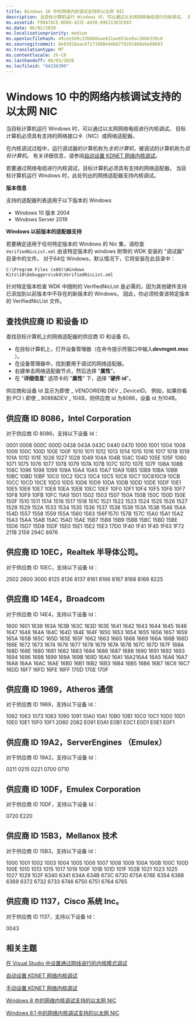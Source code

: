 ```yaml
---
title: Windows 10 中的网络内核调试支持的以太网 NIC
description: 当目标计算机运行 Windows 时，可以通过以太网网络电缆进行内核调试。 目标计算机必须具有支持的网络接口卡（NIC）或网络适配器。
ms.assetid: F98A7ACE-DD04-423C-A438-89E21363C693
ms.date: 06/01/2020
ms.localizationpriority: medium
ms.openlocfilehash: 49cee589c33b008aae631ae853ea9ac30b6339c6
ms.sourcegitcommit: 0e83928aac8f171980e94b67f9291468e6e68093
ms.translationtype: MT
ms.contentlocale: zh-CN
ms.lasthandoff: 06/03/2020
ms.locfileid: "84336390"
---
```

# <a name="supported-ethernet-nics-for-network-kernel-debugging-in-windows-10"></a>Windows 10 中的网络内核调试支持的以太网 NIC

当目标计算机运行 Windows 时，可以通过以太网网络电缆进行内核调试。 目标计算机必须具有支持的网络接口卡（NIC）或网络适配器。

在内核调试过程中，运行调试器的计算机称为*主机计算机*，被调试的计算机称为*目标计算机*。 有关详细信息，请参阅[自动设置 KDNET 网络内核调试](setting-up-a-network-debugging-connection-automatically.md)。

若要通过网络电缆进行内核调试，目标计算机必须具有支持的网络适配器。 当目标计算机运行 Windows 时，此处列出的网络适配器支持内核调试。

**版本信息**

支持的适配器列表适用于以下版本的 Windows

- Windows 10 版本 2004
- Windows Server 2019

**Windows 以前版本的适配器支持**  

若要确定适用于任何特定版本的 Windows 的 Nic 集，请检查 `VerifiedNicList.xml` 由该特定版本的 windows 附带的 WDK 安装的 "调试器" 目录中的文件。 对于64位 Windows，默认情况下，它将安装在此目录中：

`C:\Program Files (x86)\Windows Kits\10\Debuggers\x64\VerifiedNicList.xml`

针对特定版本检查 WDK 中随附的 VerifiedNicList 是必需的，因为其他硬件支持已添加到以前版本中不存在的新版本的 Windows。  因此，你必须检查该特定版本的 VerifiedNicLIst 文件。

## <a name="finding-the-vendor-id-and-device-id"></a>查找供应商 ID 和设备 ID

查找目标计算机上的网络适配器的供应商 ID 和设备 ID。

- 在目标计算机上，打开设备管理器（在命令提示符窗口中输入**devmgmt.msc** ）。
- 在设备管理器中，找到要用于调试的网络适配器。
- 右键单击网络适配器节点，然后选择 "**属性**"。
- 在 "**详细信息**" 选项卡的 "**属性**" 下，选择 "**硬件 id**"。

供应商和设备 Id 显示为即使 \_ *VENDORID*和 DEV \_ *DeviceID*。 例如，如果你看到 PCI \\ 即使 \_ 8086&DEV \_ 104B，则供应商 id 为8086，设备 id 为104B。

## <a name="vendor-id-8086-intel-corporation"></a>供应商 ID 8086，Intel Corporation

对于供应商 ID 8086，支持以下设备 Id：

0001 0008 000C 000D 0438 043A 043C 0440 0470 1000 1001 1004 1008 1009 100C 100D 100E 100F 1010 1011 1012 1013 1014 1015 1016 1017 1018 1019 101A 101D 101E 1026 1027 1028 1049 104A 104B 104C 104D 105E 105F 1060 1071 1075 1076 1077 1078 1079 107A 107B 107C 107D 107E 107F 108A 108B 108C 1096 1098 1099 109A 10A4 10A5 10A7 10A9 10B5 10B9 10BA 10BB 10BC 10BD 10BF 10C0 10C2 10C3 10C4 10C5 10C6 10C7 10C810C9 10CB 10CC 10CD 10CE 10D3 10D5 10D6 10D9 10DA 10DB 10DD 10DE 10DF 10E1 10E5 10E6 10E7 10E8 10EA 10EB 10EC 10EF 10F0 10F1 10F4 10F5 10F6 10F7 10F8 10F9 10FB 10FC 11A9 1501 1502 1503 1507 150A 150B 150C 150D 150E 150F 1510 1511 1514 1516 1517 1518 151C 1521 1522 1523 1524 1525 1526 1527 1528 1529 152A 1533 1534 1535 1536 1537 1538 1539 153A 153B 1546 154A 154D 1557 1558 1559 155A 1560 1563 156F1570 157B 157C 15A0 15A1 15A2 15A3 15AA 15AB 15AC 15AD 15AE 15B7 15B8 15B9 15BB 15BC 15BD 15BE 15D6 15D7 15D8 15DF 15E0 15E1 15E2 15E3 17D0 1F40 1F41 1F45 1F63 1F72 211B 2159 294C 8976

## <a name="vendor-id-10ec-realtek-semiconductor-corp"></a>供应商 ID 10EC，Realtek 半导体公司。

对于供应商 ID 10EC，支持以下设备 Id：

2502 2600 3000 8125 8136 8137 8161 8166 8167 8168 8169 8225

## <a name="vendor-id-14e4-broadcom"></a>供应商 ID 14E4，Broadcom

对于供应商 ID 14E4，支持以下设备 Id：

1600 1601 1639 163A 163B 163C 163D 163E 1641 1642 1643 1644 1645 1646 1647 1648 164A 164C 164D 164E 164F 1650 1653 1654 1655 1656 1657 1659 165A 165B 165C 165D 165E 165F 1662 1663 1665 1668 1669 166A 166B 166D 166E 1672 1673 1674 1676 1677 1678 1679 167A 167B 167C 167D 167F 168A 168D 168E 1680 1681 1682 1683 1684 1686 1687 1688 1690 1691 1692 1693 1694 1696 1698 1699 169A 169B 169D 16A0 16A1 16A216A4 16A5 16A6 16A7 16A8 16AA 16AC 16AE 16B0 16B1 16B2 16B3 16B4 16B5 16B6 16B7 16C6 16C7 16DD 16F7 16FD 16FE 16FF 170D 170E 170F

## <a name="vendor-id-1969-atheros-communications"></a>供应商 ID 1969，Atheros 通信

对于供应商 ID 1969，支持以下设备 Id：

1062 1063 1073 1083 1090 1091 10A0 10A1 10B0 10B1 10C0 10C1 10D0 10D1 10E0 10E1 10F0 10F1 2060 2062 E091 E0A1 E0B1 E0C1 E0D1 E0E1 E0F1

## <a name="vendor-id-19a2-serverengines-emulex"></a>供应商 ID 19A2，ServerEngines （Emulex）

对于供应商 ID 19A2，支持以下设备 Id：

0211 0215 0221 0700 0710

## <a name="vendor-id-10df-emulex-corporation"></a>供应商 ID 10DF，Emulex Corporation

对于供应商 ID 10DF，支持以下设备 Id：

0720 E220

## <a name="vendor-id-15b3-mellanox-technology"></a>供应商 ID 15B3，Mellanox 技术

对于供应商 ID 15B3，支持以下设备 Id：

1000 1001 1002 1003 1004 1005 1006 1007 1008 1009 100A 100B 100C 100D 100E 1010 1013 1015 1017 1019 100F 101B 101D 101F 102B 1021 1023 1025 1027 1029 102F 6340 6341 634A 634B 673C 673D 675A 676E 6354 6368 6369 6372 6732 6733 6746 6750 6751 6764 6765

## <a name="vendor-id-1137-cisco-systems-inc"></a>供应商 ID 1137，Cisco 系统 Inc。

对于供应商 ID 1137，支持以下设备 Id：

0043

## <a name="related-topics"></a>相关主题

[在 Visual Studio 中设置通过网线进行的内核模式调试](setting-up-a-network-debugging-connection-in-visual-studio.md)

[自动设置 KDNET 网络内核调试](setting-up-a-network-debugging-connection-automatically.md)

[手动设置 KDNET 网络内核调试](setting-up-a-network-debugging-connection.md)

[Windows 8 中的网络内核调试支持的以太网 NIC](supported-ethernet-nics-for-network-kernel-debugging-in-windows-8.md)

[Windows 8.1 中的网络内核调试支持的以太网 NIC](supported-ethernet-nics-for-network-kernel-debugging-in-windows-8-1.md)

 

 






